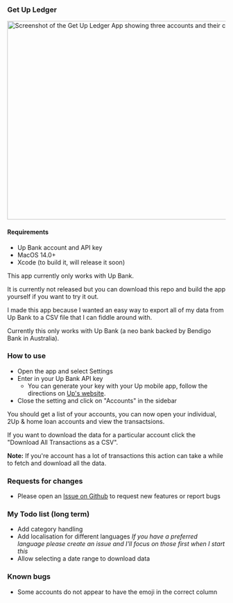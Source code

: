 ### Get Up Ledger 
<img width="911" height="458" alt="Screenshot of the Get Up Ledger App showing three accounts and their current balances" src="https://github.com/user-attachments/assets/8f4f65f7-e9ad-4cb7-ae2b-6d92ea2cca2c" />

#### Requirements
- Up Bank account and API key
- MacOS 14.0+
- Xcode (to build it, will release it soon)

This app currently only works with Up Bank.

It is currently not released but you can download this repo and build the app yourself if you want to try it out.

I made this app because I wanted an easy way to export all of my data from Up Bank to a CSV file that I can fiddle around with.

Currently this only works with Up Bank (a neo bank backed by Bendigo Bank in Australia).

### How to use
- Open the app and select Settings
- Enter in your Up Bank API key 
  - You can generate your key with your Up mobile app, follow the directions on [Up's website](https://api.up.com.au/getting_started).
- Close the setting and click on "Accounts" in the sidebar

You should get a list of your accounts, you can now open your individual, 2Up & home loan accounts and view the transactsions. 

If you want to download the data for a particular account click the "Download All Transactions as a CSV".

**Note:** If you're account has a lot of transactions this action can take a while to fetch and download all the data. 

### Requests for changes
- Please open an [Issue on Github](https://github.com/EmmaPuls/Get-Up-Ledger/issues) to request new features or report bugs

### My Todo list (long term)
- Add category handling
- Add localisation for different languages 
  *If you have a preferred language please create an issue and I'll focus on those first when I start this*
- Allow selecting a date range to download data

### Known bugs
- Some accounts do not appear to have the emoji in the correct column
